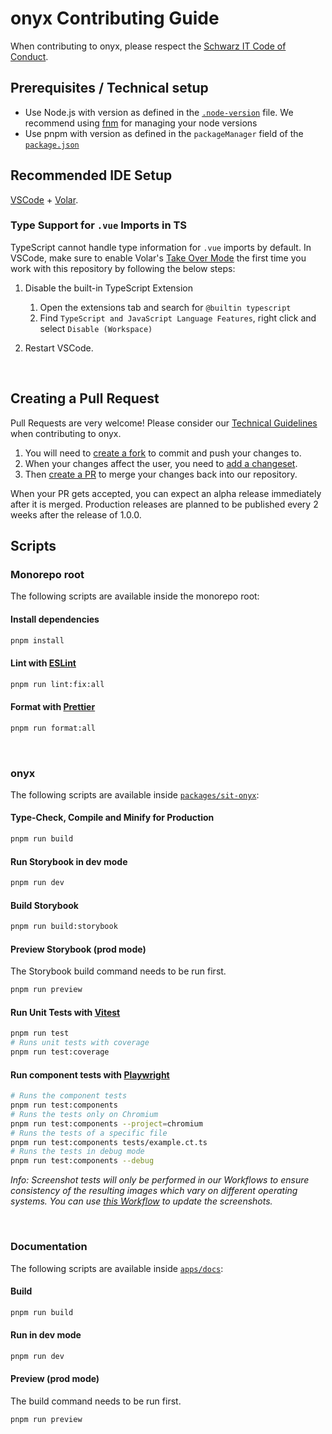 # onyx Contributing Guide

When contributing to onyx, please respect the [Schwarz IT Code of Conduct](https://github.com/SchwarzIT/.github/blob/main/CODE_OF_CONDUCT.md).

## Prerequisites / Technical setup

- Use Node.js with version as defined in the [`.node-version`](.node-version) file. We recommend using [fnm](https://github.com/Schniz/fnm) for managing your node versions
- Use pnpm with version as defined in the `packageManager` field of the [`package.json`](package.json)

## Recommended IDE Setup

[VSCode](https://code.visualstudio.com) + [Volar](https://marketplace.visualstudio.com/items?itemName=Vue.volar).

### Type Support for `.vue` Imports in TS

TypeScript cannot handle type information for `.vue` imports by default. In VSCode, make sure to enable Volar's [Take Over Mode](https://github.com/johnsoncodehk/volar/discussions/471#discussioncomment-1361669) the first time you work with this repository by following the below steps:

1. Disable the built-in TypeScript Extension

   1. Open the extensions tab and search for `@builtin typescript`
   2. Find `TypeScript and JavaScript Language Features`, right click and select `Disable (Workspace)`

2. Restart VSCode.

<br />

## Creating a Pull Request

Pull Requests are very welcome!
Please consider our [Technical Guidelines](https://github.com/SchwarzIT/onyx/wiki/Technical-Vision-&-Guidelines) when contributing to onyx.

1. You will need to [create a fork](https://github.com/SchwarzIT/onyx/fork) to commit and push your changes to.
2. When your changes affect the user, you need to [add a changeset](./.changeset/README.md).
3. Then [create a PR](https://github.com/SchwarzIT/onyx/compare) to merge your changes back into our repository.

When your PR gets accepted, you can expect an alpha release immediately after it is merged. Production releases are planned to be published every 2 weeks after the release of 1.0.0.

## Scripts

### Monorepo root

The following scripts are available inside the monorepo root:

#### Install dependencies

```sh
pnpm install
```

#### Lint with [ESLint](https://eslint.org)

```sh
pnpm run lint:fix:all
```

#### Format with [Prettier](https://prettier.io)

```sh
pnpm run format:all
```

<br />

### onyx

The following scripts are available inside [`packages/sit-onyx`](packages/sit-onyx):

#### Type-Check, Compile and Minify for Production

```sh
pnpm run build
```

#### Run Storybook in dev mode

```sh
pnpm run dev
```

#### Build Storybook

```sh
pnpm run build:storybook
```

#### Preview Storybook (prod mode)

The Storybook build command needs to be run first.

```sh
pnpm run preview
```

#### Run Unit Tests with [Vitest](https://vitest.dev)

```sh
pnpm run test
# Runs unit tests with coverage
pnpm run test:coverage
```

#### Run component tests with [Playwright](https://playwright.dev)

```sh
# Runs the component tests
pnpm run test:components
# Runs the tests only on Chromium
pnpm run test:components --project=chromium
# Runs the tests of a specific file
pnpm run test:components tests/example.ct.ts
# Runs the tests in debug mode
pnpm run test:components --debug
```

_Info: Screenshot tests will only be performed in our Workflows to ensure consistency of the resulting images which vary on different operating systems. You can use [this Workflow](https://github.com/SchwarzIT/onyx/actions/workflows/playwright-screenshots.yml) to update the screenshots._

<br />

### Documentation

The following scripts are available inside [`apps/docs`](apps/docs):

#### Build

```sh
pnpm run build
```

#### Run in dev mode

```sh
pnpm run dev
```

#### Preview (prod mode)

The build command needs to be run first.

```sh
pnpm run preview
```
